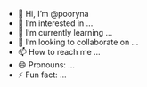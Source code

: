 - 👋 Hi, I’m @pooryna
- 👀 I’m interested in ...
- 🌱 I’m currently learning ...
- 💞️ I’m looking to collaborate on ...
- 📫 How to reach me ...
- 😄 Pronouns: ...
- ⚡ Fun fact: ...

<!---
pooryna/pooryna is a ✨ special ✨ repository because its `README.md` (this file) appears on your GitHub profile.
You can click the Preview link to take a look at your changes.
--->
